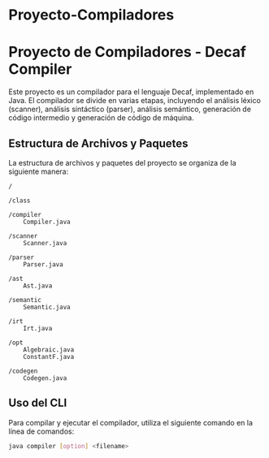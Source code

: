 # Proyecto-Compiladores

# Proyecto de Compiladores - Decaf Compiler

Este proyecto es un compilador para el lenguaje Decaf, implementado en Java. El compilador se divide en varias etapas, incluyendo el análisis léxico (scanner), análisis sintáctico (parser), análisis semántico, generación de código intermedio y generación de código de máquina.

## Estructura de Archivos y Paquetes

La estructura de archivos y paquetes del proyecto se organiza de la siguiente manera:

```
/ 

/class 

/compiler 
    Compiler.java 

/scanner 
    Scanner.java 

/parser 
    Parser.java 

/ast 
    Ast.java 

/semantic 
    Semantic.java 

/irt 
    Irt.java 

/opt 
    Algebraic.java 
    ConstantF.java 

/codegen 
    Codegen.java 

```


## Uso del CLI

Para compilar y ejecutar el compilador, utiliza el siguiente comando en la línea de comandos:

```bash
java compiler [option] <filename>
